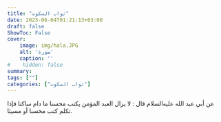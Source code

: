 ```yaml
---
title: "ثواب السكوت"
date: 2023-06-04T01:21:13+03:00
draft: false
ShowToc: False
cover:
    image: img/hala.JPG
    alt: 'صورة'
    caption: ''
#    hidden: false
summary: 
tags: [""]
categories: ["ثواب السكوت"]
---
```

عن أبي عبد الله
عليه‌السلام قال : لا يزال العبد المؤمن يكتب محسنا ما دام ساكتا فإذا
تكلم كتب محسنا أو مسيئا.


